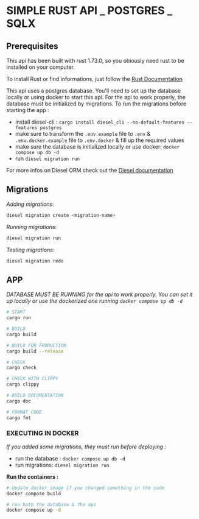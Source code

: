 # SIMPLE RUST API _ POSTGRES _ SQLX

## Prerequisites

This api has been built with rust 1.73.0, so you obiously need rust to be installed on your computer.

To install Rust or find informations, just follow the [Rust Documentation](https://www.rust-lang.org/fr/tools/install)

This api uses a postgres database. You'll need to set up the database locally or using docker to start this api.
For the api to work properly, the database must be initialized by migrations.
To run the migrations before starting the app :

- install diesel-cli : `cargo install diesel_cli --no-default-features --features postgres`
- make sure to transform the `.env.example` file to `.env` & `.env.docker.example` file to `.env.docker` & fill up the required values
- make sure the database is initialized locally or use docker: `docker compose up db -d`
- run `diesel migration run`

For more infos on Diesel ORM check out the [Diesel documentation](https://diesel.rs/)

## Migrations

_Adding migrations_:

```bash
diesel migration create <migration-name>
```

_Running migrations_:

```bash
diesel migration run
```

_Testing migrations_:

```bash
diesel migration redo
```

## APP

_DATABASE MUST BE RUNNING for the api to work properly. You can set it up locally or use the dockerized one running `docker compose up db -d`_

```bash
# START
cargo run

# BUILD
cargo build

# BUILD FOR PRODUCTION
cargo build --release

# CHECK
cargo check

# CHECK WITH CLIPPY
cargo clippy

# BUILD DOCUMENTATION
cargo doc

# FORMAT CODE
cargo fmt
```

### EXECUTING IN DOCKER

_If you added some migrations, they must run before deploying :_

- run the database : `docker compose up db -d`
- run migrations: `diesel migration run`

**Run the containers :**

```bash
# Update docker image if you changed something in the code
docker compose build

# run both the database & the api
docker compose up -d
```
